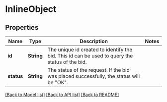 # InlineObject

## Properties

| Name       | Type       | Description                                                                                    | Notes |
| ---------- | ---------- | ---------------------------------------------------------------------------------------------- | ----- |
| **id**     | **String** | The unique id created to identify the bid. This id can be used to query the status of the bid. |
| **status** | **String** | The status of the request. If the bid was placed successfully, the status will be \"OK\".      |

[[Back to Model list]](../README.md#documentation-for-models) [[Back to API list]](../README.md#documentation-for-api-endpoints) [[Back to README]](../README.md)
